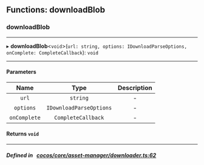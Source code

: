 ## Functions: downloadBlob

### downloadBlob


___
▸ **downloadBlob**<`void`\>(`url: string, options: IDownloadParseOptions, onComplete: CompleteCallback`): `void`
___


#### Parameters

| Name | Type | Description |
| :------: | :------: | :------: |
| `url` | `string` | - |
| `options` | `IDownloadParseOptions` | - |
| `onComplete` | `CompleteCallback` | - |

#### Returns `void` 
___


##### Defined in &nbsp;   [cocos/core/asset-manager/downloader.ts:62](https://github.com/cocos-creator/engine/blob/c7bf6b8a9/cocos/core/asset-manager/downloader.ts#L62)&nbsp;

